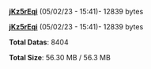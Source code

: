 [**jKz5rEqi**](/data/jKz5rEqi.txt) (05/02/23 - 15:41)- 12839 bytes

[**jKz5rEqi**](/data/jKz5rEqi.txt) (05/02/23 - 15:41)- 12839 bytes

**Total Datas**: 8404

**Total Size**: 56.30 MB / 56.3 MB